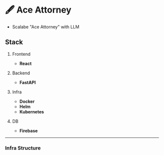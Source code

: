 # 🖋 Ace Attorney
  + Scalabe "Ace Attorney" with LLM
## Stack
1. Frontend
   + __React__

2. Backend
   + __FastAPI__
  
3. Infra
   + __Docker__
   + __Helm__
   + __Kubernetes__

4. DB
   + __Firebase__

---
### Infra Structure
